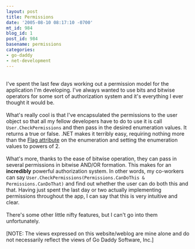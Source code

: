 ```yaml
---
layout: post
title: Permissions
date: '2005-08-10 08:17:10 -0700'
mt_id: 984
blog_id: 1
post_id: 984
basename: permissions
categories:
- go-daddy
- net-development
---
```

<br />I've spent the last few days working out a permission model for the application I'm developing. I've always wanted to use bits and bitwise operators for some sort of authorization system and it's everything I ever thought it would be.<br /><br />What's really cool is that I've encapsulated the permissions to the user object so that all my fellow developers have to do to use it is call <code>User.CheckPermissions</code> and then pass in the desired enumeration values. It returns a true or false. .NET makes it terribly easy, requiring nothing more than the <a href="http://dotnet.org.za/armand/articles/168.aspx">Flag attribute</a> on the enumeration and setting the enumeration values to powers of 2.<br /><br />What's more, thanks to the ease of bitwise operation, they can pass in several permissions in bitwise AND/OR formation. This makes for an <strong>incredibly</strong> powerful authorization system. In other words, my co-workers can say <code>User.CheckPermissions(Permissions.CanDoThis &amp; Permissions.CanDoThat)</code> and find out whether the user can do both this and that. Having just spent the last day or two actually implementing permissions throughout the app, I can say that this is very intuitive and clear.<br /><br />There's some other little nifty features, but I can't go into them unfortunately.<br /><br />[NOTE: The views expressed on this website/weblog are mine alone and do not necessarily reflect the views of Go Daddy Software, Inc.]<br /><br /><br />
